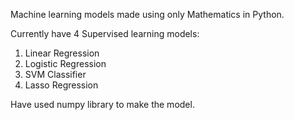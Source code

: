 Machine learning models made using only Mathematics in Python.

Currently have 4 Supervised learning models:
 1. Linear Regression
 2. Logistic Regression
 3. SVM Classifier
 4. Lasso Regression

Have used numpy library to make the model.
